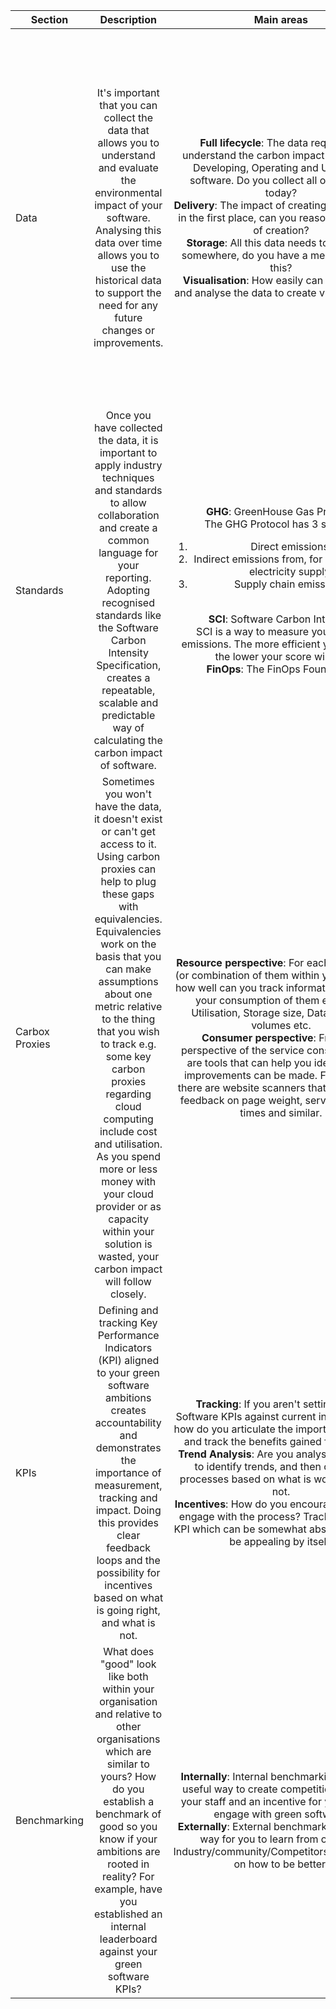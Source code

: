 | Section        | Description |                                                                                                                                                                                                                                                 Main areas                                                                                                                                                                                                                                                  |                                                                                                                                                                                            1 Point                                                                                                                                                                                             |                                                                                                                                                                                                                   3 Points                                                                                                                                                                                                                   |                                                                                                      5 Points                                                                                                      |
|----------------|:-----------:|:-----------------------------------------------------------------------------------------------------------------------------------------------------------------------------------------------------------------------------------------------------------------------------------------------------------------------------------------------------------------------------------------------------------------------------------------------------------------------------------------------------------:|:----------------------------------------------------------------------------------------------------------------------------------------------------------------------------------------------------------------------------------------------------------------------------------------------------------------------------------------------------------------------------------------------:|:--------------------------------------------------------------------------------------------------------------------------------------------------------------------------------------------------------------------------------------------------------------------------------------------------------------------------------------------------------------------------------------------------------------------------------------------:|:------------------------------------------------------------------------------------------------------------------------------------------------------------------------------------------------------------------:|
| Data           | It's important that you can collect the data that allows you to understand and evaluate the environmental impact of your software. Analysing this data over time allows you to use the historical data to support the need for any future changes or improvements. |           **Full lifecycle**: The data required to understand the carbon impact of building, Developing, Operating and Usage the software. Do you collect all of this data today?<br/>**Delivery**: The impact of creating the software in the first place, can you reason about cost of creation?<br/>**Storage**: All this data needs to be stored somewhere, do you have a mechanism for this?<br/>**Visualisation**: How easily can you access and analyse the data to create visualisations?           | **Full Lifecycle**: Some information is collected or derived from other sources on an ad-hoc basis.<br/>**Delivery**: Whilst the data does exist, it can only be obtained on an adhoc basis.<br/>**Storage**: Not centralised<br/>**Visualisation**: Ad-hoc visualisations/carbon equivalencies are created with something like Excel spreadsheets instead of specialised visualisation tools. |        **Full Lifecycle**: Some areas are quite mature though others may be lacking e.g. we may have lots of data around build/deployment but little around usage.<br/>**Delivery**: Data exists on centralised systems and can be extracted in reports.<br/>**Storage**: Some data is centralised onto corporate systems, but stored in different formats.<br/>**Visualisation**: Some dashboards created using point-in-time data.         | **Full Lifecycle**: Mature data collection across all areas to understand the full lifecycle.<br/>**Delivery**: Data exists on centralised systems and can be integrated for real-time analysis.<br/>**Storage**: Data is collected within centrally managed corporate systems that can be easily accessed via reports and programmatically.<br/>**Visualisation**: Dashboards exist and make use of near real-time data.
| Standards      | Once you have collected the data, it is important to apply industry techniques and standards to allow collaboration and create a common language for your reporting. Adopting recognised standards like the Software Carbon Intensity Specification, creates a repeatable, scalable and predictable way of calculating the carbon impact of software. |                                                  **GHG**: GreenHouse Gas Protocol<br/>The GHG Protocol has 3 scopes:<ol><li>Direct emissions</li><li>Indirect emissions from, for example, the electricity supply</li><li>Supply chain emissions</li></ol><br/>**SCI**: Software Carbon Intensity<br/>SCI is a way to measure your rate of emissions. The more efficient your code is the lower your score will be.<br/>**FinOps**: The FinOps Foundation                                                   |                                                                **GHG**: We are unaware of the scopes or significance<br/>**SCI**: We are unaware of software carbon intensity specification or yet to apply it.<br/>**FinOps**: We apply optimisations on an ad-hoc basis whenever its felt the bill is becoming too expensive.                                                                |                                                                   **GHG**: We have measured Scope 1 and 2 emissions and are actively seeking to reduce impacts.<br/>**SCI**: We have completed a point-in-time calculation for SCI for a given service.<br/>**FinOps**: We have completed an assessment with an action plan in place/being progressed to address findings.                                                                   | **GHG**: We have measured Scope 1, 2 and 3 emissions and are actively seeking to reduce impacts including through your supply chain.<br/>**SCI**: We regularly calculate your SCI for a given service and use this to identify improvements/support decision-making.<br/>**FinOps**: In addition to assessments, we focus on making sure that decision-making happens as early as possible in the process. |
| Carbox Proxies | Sometimes you won't have the data, it doesn't exist or can't get access to it. Using carbon proxies can help to plug these gaps with equivalencies. Equivalencies work on the basis that you can make assumptions about one metric relative to the thing that you wish to track e.g. some key carbon proxies regarding cloud computing include cost and utilisation. As you spend more or less money with your cloud provider or as capacity within your solution is wasted,  your carbon impact will follow closely. | **Resource perspective**: For each component (or combination of them within your solution) how well can you track information related to your consumption of them e.g. Cost, Utilisation, Storage size, Data Transfer volumes etc.<br/>**Consumer perspective**: From the perspective of the service consumer there are tools that can help you identify what improvements can be made. For example there are website scanners that can provide feedback on page weight, server response times and similar. |                                          **Resource Perspective**: For each service you track/optimise costs and look at capacity planning for future growth around utilisation/storage/data transfer.<br/>**Consumer Perspective**: We track request response times and some other basic metrics. Most of the information collection is server-side.                                          | **Resource Perspective**: We have identified some key metrics as carbon proxies e.g. cost as a measure of CO<sub>2</sub>e. We use these proxies to support decision making as required.<br/>**Consumer Perspective**: We make use of real-user-monitoring or application performance management solutions providing detailed information on client-side telemetry. This lets us understand carbon proxies from the perspective of our users. | **Resource Perspective**: We have identified several carbon proxies which are regularly tracked as part of our reporting and are used to influence decision making.<br/>**Consumer Perspective**: We make use of real-user-monitoring or application performance management solutions providing detailed information on client-side telemetry. This lets us understand carbon proxies from the perspective of our users and these insights influence our decision making.|
| KPIs           | Defining and tracking Key Performance Indicators (KPI) aligned to your green software ambitions creates accountability and demonstrates the importance of measurement, tracking and impact. Doing this provides clear feedback loops and the possibility for incentives based on what is going right, and what is not. |            **Tracking**: If you aren't setting Green Software KPIs against current initiatives then how do you articulate the importance of them and track the benefits gained from them?<br/>**Trend Analysis**: Are you analysing changes to identify trends, and then changing processes based on what is working and is not.<br/>**Incentives**: How do you encourage people to engage with the process? Tracking another KPI which can be somewhat abstract may not be appealing by itself.            | **Tracking**: We do not set Green Software KPIs.<br/>**Trend Analysis**: We don't track a lot of metrics so the impact of this is unknown.<br/>**Incentives**: We don't provide many incentives to set or track green software KPIs. | **Tracking**: We set Green Software KPIs but tracking can be ad-hoc.<br/>**Trend Analysis**: We update the impact of changes periodically based on available data.<br/>**Incentives**: We provide few incentives to set or track green software KPIs. They are not seen as important as other KPI's so tend to be de-prioritised. |**Tracking**: We set Green Software KPIs with the same level of rigour/governance as other service KPI's.<br/>**Trend Analysis**: We regularly update the impact of change and align it to reporting for other KPIs for the service.<br/>**Incentives**: We prioritise Green Software KPIs similarly to other KPIs |
| Benchmarking   | What does "good" look like both within your organisation and relative to other organisations which are similar to yours? How do you establish a benchmark of good so you know if your ambitions are rooted in reality? For example, have you established an internal leaderboard against your green software KPIs? | **Internally**: Internal benchmarking can be a useful way to create competition between your staff and an incentive for your staff to engage with green software.<br/>**Externally**: External benchmarking can be a way for you to learn from others in Industry/community/Competitors/government on how to be better. | **Internally**: We don't really do this today and what happens is largely informal.<br/>**Externally**: We don't really do this today | **Internally**: We share success stories and learnings alongside the benefits realised. This happens occasionally when teams have a good story to tell.<br/>**Externally**: We look to compare ourselves to similar organisations via use of publicly available tools. | **Internally**: We share success stories and learnings alongside the benefits realised. This happens consistently and regularly with teams encouraged to share.<br/>**Externally**: We actively compare ourselves to similar organisations via use of publicly available tools and share our progress externally on successes we've had.